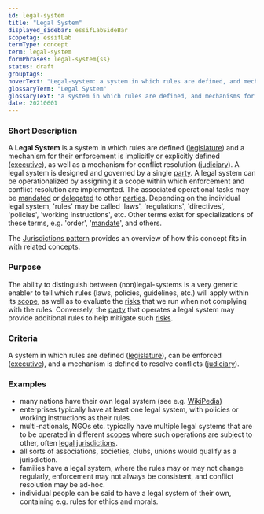 ```yaml
---
id: legal-system
title: "Legal System"
displayed_sidebar: essifLabSideBar
scopetag: essifLab
termType: concept
term: legal-system
formPhrases: legal-system{ss}
status: draft
grouptags:
hoverText: "Legal-system: a system in which rules are defined, and mechanisms for their enforcement and conflict resolution are (implicitly or explicitly) specified."
glossaryTerm: "Legal System"
glossaryText: "a system in which rules are defined, and mechanisms for their enforcement and conflict resolution are (implicitly or explicitly) specified."
date: 20210601
---
```


### Short Description

A **Legal System** is a system in which rules are defined ([legislature](https://en.wikipedia.org/wiki/Legislature)) and a mechanism for their enforcement is implicitly or explicitly defined ([executive](https://en.wikipedia.org/wiki/Executive_(government))), as well as a mechanism for conflict resolution ([judiciary](https://en.wikipedia.org/wiki/Judiciary)). A legal system is designed and governed by a single [party](@). A legal system can be operationalized by assigning it a scope within which enforcement and conflict resolution are implemented. The associated operational tasks may be [mandated](mandate@) or [delegated](delegate@) to other [parties](@). Depending on the individual legal system, 'rules' may be called 'laws', 'regulations', 'directives', 'policies', 'working instructions', etc. Other terms exist for specializations of these terms, e.g. 'order', '[mandate](@)', and others.

The [Jurisdictions pattern](pattern-jurisdiction@) provides an overview of how this concept fits in with related concepts.

### Purpose

The ability to distinguish between (non)legal-systems is a very generic enabler to tell which rules (laws, policies, guidelines, etc.) will apply within its [scope](@), as well as to evaluate the [risks](@) that we run when not complying with the rules. Conversely, the [party](@) that operates a legal system may provide additional rules to help mitigate such [risks](@).

### Criteria

A system in which rules are defined ([legislature](https://en.wikipedia.org/wiki/Legislature)), can be enforced ([executive](https://en.wikipedia.org/wiki/Executive_(government))), and a mechanism is defined to resolve conflicts ([judiciary](https://en.wikipedia.org/wiki/Judiciary)).

### Examples

- many nations have their own legal system (see e.g. [WikiPedia](https://en.wikipedia.org/wiki/List_of_national_legal_systems))
- enterprises typically have at least one legal system, with policies or working instructions as their rules.
- multi-nationals, NGOs etc. typically have multiple legal systems that are to be operated in different [scopes](jurisdiction@) where such operations are subject to other, often [legal jurisdictions](jurisdiction@).
- all sorts of associations, societies, clubs, unions would qualify as a jurisdiction.
- families have a legal system, where the rules may or may not change regularly, enforcement may not always be consistent, and conflict resolution may be ad-hoc.
- individual people can be said to have a legal system of their own, containing e.g. rules for ethics and morals.
